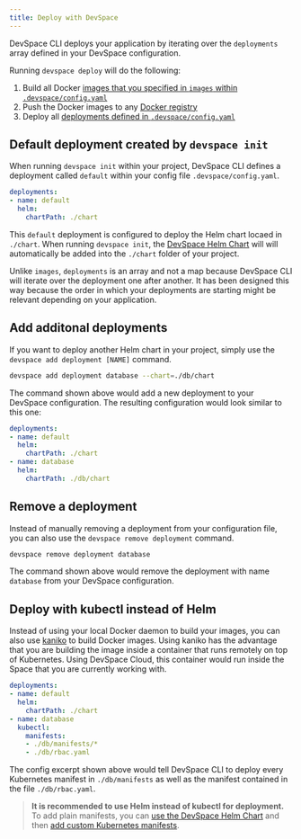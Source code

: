 ```yaml
---
title: Deploy with DevSpace
---
```


DevSpace CLI deploys your application by iterating over the `deployments` array defined in your DevSpace configuration.

Running `devspace deploy` will do the following:
1. Build all Docker [images that you specified in `images` within `.devspace/config.yaml`](/docs/cli/deployment/images)
2. Push the Docker images to any [Docker registry](/docs/cli/images/workflow)
3. Deploy all [deployments defined in `.devspace/config.yaml`](/docs/cli/deployment/deployments)

## Default deployment created by `devspace init`
When running `devspace init` within your project, DevSpace CLI defines a deployment called `default` within your config file `.devspace/config.yaml`.
```yaml
deployments:
- name: default
  helm:
    chartPath: ./chart
```
This `default` deployment is configured to deploy the Helm chart locaed in `./chart`. When running `devspace init`, the [DevSpace Helm Chart](/docs/chart/basics/devspace-helm-chart) will will automatically be added into the `./chart` folder of your project.

Unlike `images`, `deployments` is an array and not a map because DevSpace CLI will iterate over the deployment one after another. It has been designed this way because the order in which your deployments are starting might be relevant depending on your application.

## Add additonal deployments
If you want to deploy another Helm chart in your project, simply use the `devspace add deployment [NAME]` command.
```bash
devspace add deployment database --chart=./db/chart
```

The command shown above would add a new deployment to your DevSpace configuration. The resulting configuration would look similar to this one:

```yaml
deployments:
- name: default
  helm:
    chartPath: ./chart
- name: database
  helm:
    chartPath: ./db/chart
```

## Remove a deployment
Instead of manually removing a deployment from your configuration file, you can also use the `devspace remove deployment` command.
```bash
devspace remove deployment database
```
The command shown above would remove the deployment with name `database` from your DevSpace configuration.

## Deploy with kubectl instead of Helm
Instead of using your local Docker daemon to build your images, you can also use [kaniko](https://github.com/GoogleContainerTools/kaniko) to build Docker images. Using kaniko has the advantage that you are building the image inside a container that runs remotely on top of Kubernetes. Using DevSpace Cloud, this container would run inside the Space that you are currently working with.
```yaml
deployments:
- name: default
  helm:
    chartPath: ./chart
- name: database
  kubectl:
    manifests:
    - ./db/manifests/*
    - ./db/rbac.yaml
```
The config excerpt shown above would tell DevSpace CLI to deploy every Kubernetes manifest in `./db/manifests` as well as the manifest contained in the file `./db/rbac.yaml`.

> **It is recommended to use Helm instead of kubectl for deployment.** To add plain manifests, you can 
[use the DevSpace Helm Chart](/docs/chart/basics/devspace-helm-chart) and then
[add custom Kubernetes manifests](/docs/chart/customization/custom-manifests).

